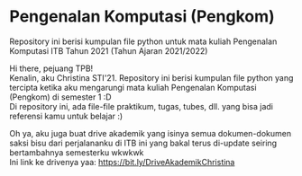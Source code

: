 # Pengenalan Komputasi (Pengkom)
Repository ini berisi kumpulan file python untuk mata kuliah Pengenalan Komputasi ITB Tahun 2021 (Tahun Ajaran 2021/2022)

Hi there, pejuang TPB! <br/>
Kenalin, aku Christina STI'21. Repository ini berisi kumpulan file python yang tercipta ketika aku mengarungi mata kuliah Pengenalan Komputasi (Pengkom) di semester 1 :D <br/>
Di repository ini, ada file-file praktikum, tugas, tubes, dll. yang bisa jadi referensi kamu untuk belajar :)

Oh ya, aku juga buat drive akademik yang isinya semua dokumen-dokumen saksi bisu dari perjalananku di ITB ini yang bakal terus di-update seiring bertambahnya semesterku wkwkwk <br/>
Ini link ke drivenya yaa: https://bit.ly/DriveAkademikChristina
